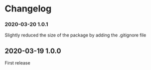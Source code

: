# Changelog

### 2020-03-20 1.0.1
Slightly reduced the size of the package
by adding the .gitignore file

## 2020-03-19 1.0.0

First release